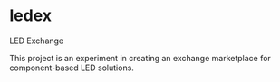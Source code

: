 ledex
=====

LED Exchange

This project is an experiment in creating an exchange marketplace for component-based LED solutions.

